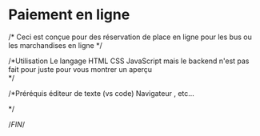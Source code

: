 # Paiement en ligne 


/* Ceci  est conçue pour des réservation de place en ligne  pour les bus ou les marchandises en ligne */


/*Utilisation 
Le langage HTML 
CSS 
JavaScript mais le backend n'est pas fait pour juste pour vous montrer un aperçu  
*/



/*Préréquis
    éditeur de texte (vs code)
    Navigateur , etc...

*/

/*FIN*/
